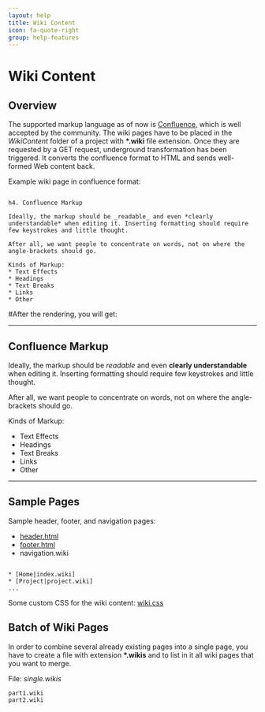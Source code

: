 ```yaml
---
layout: help
title: Wiki Content
icon: fa-quote-right
group: help-features
---
```


Wiki Content
===

Overview
---

The supported markup language as of now is [Confluence](https://confluence.atlassian.com/display/DOC/Confluence+Wiki+Markup), which is well accepted by the community. The wiki pages have to be placed in the *WikiContent* folder of a project with **\*.wiki** file extension. Once they are requested by a GET request, underground transformation has been triggered. It converts the confluence format to HTML and sends well-formed Web content back.

Example wiki page in confluence format:

<pre><code>
h4. Confluence Markup
 
Ideally, the markup should be _readable_ and even *clearly understandable* when editing it. Inserting formatting should require few keystrokes and little thought.
 
After all, we want people to concentrate on words, not on where the angle-brackets should go.
 
Kinds of Markup:
* Text Effects
* Headings
* Text Breaks
* Links
* Other
</code></pre>

#After the rendering, you will get:

----

Confluence Markup
----
 
Ideally, the markup should be *readable* and even **clearly understandable** when editing it. Inserting formatting should require few keystrokes and little thought.
 
After all, we want people to concentrate on words, not on where the angle-brackets should go.
 
Kinds of Markup:

* Text Effects
* Headings
* Text Breaks
* Links
* Other

----

Sample Pages
---

Sample header, footer, and navigation pages:

*	[header.html](wiki_sample_header.txt)
*	[footer.html](wiki_sample_footer.txt)
*	navigation.wiki

<pre><code>
* [Home|index.wiki]
* [Project|project.wiki]
...
</code></pre>

Some custom CSS for the wiki content:  [wiki.css](wiki_sample_css.txt)


Batch of Wiki Pages
---

In order to combine several already existing pages into a single page, you have to create a file with extension **\*.wikis** and to list in it all wiki pages that you want to merge.

File: *single.wikis*

<pre><code>part1.wiki
part2.wiki
</code></pre>
